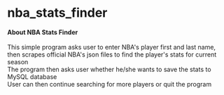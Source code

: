 # nba_stats_finder

<strong>About NBA Stats Finder</strong>
<br>
<br>
This simple program asks user to enter NBA's player first and last name, then scrapes official NBA's json files to find the player's stats for current season <br>
The program then asks user whether he/she wants to save the stats to MySQL database<br>
User can then continue searching for more players or quit the program

